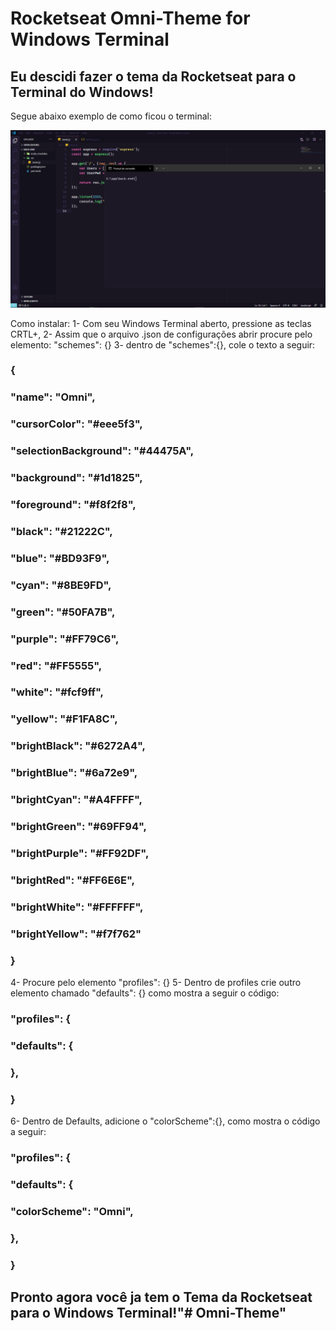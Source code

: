 # Rocketseat Omni-Theme for Windows Terminal
## Eu descidi fazer o tema da Rocketseat para o Terminal do Windows!
Segue abaixo exemplo de como ficou o terminal:

![Exemplo](./screenshot.png)

Como instalar:
1- Com seu Windows Terminal aberto, pressione as teclas CRTL+,
2- Assim que o arquivo .json de configurações abrir procure pelo elemento: "schemes": {}
3- dentro de "schemes":{}, cole o texto a seguir:

### {
###        "name": "Omni",
###        "cursorColor": "#eee5f3",
###        "selectionBackground": "#44475A",
###        "background": "#1d1825",
###        "foreground": "#f8f2f8",
###        "black": "#21222C",
###        "blue": "#BD93F9",
###        "cyan": "#8BE9FD",
###        "green": "#50FA7B",
###        "purple": "#FF79C6",
###        "red": "#FF5555",
###        "white": "#fcf9ff",
###        "yellow": "#F1FA8C",
###        "brightBlack": "#6272A4",
###        "brightBlue": "#6a72e9",
###        "brightCyan": "#A4FFFF",
###        "brightGreen": "#69FF94",
###        "brightPurple": "#FF92DF",
###        "brightRed": "#FF6E6E",
###        "brightWhite": "#FFFFFF",
###        "brightYellow": "#f7f762"
### }

4- Procure pelo elemento "profiles": {}
5- Dentro de profiles crie outro elemento chamado "defaults": {} como mostra a seguir o código:

### "profiles": {
###    "defaults": {
###
###   },
### }

6- Dentro de Defaults, adicione o "colorScheme":{}, como mostra o código a seguir:

### "profiles": {
###    "defaults": {
###      "colorScheme": "Omni",
###   },
### }

## Pronto agora você ja tem o Tema da Rocketseat para o Windows Terminal!"# Omni-Theme" 
